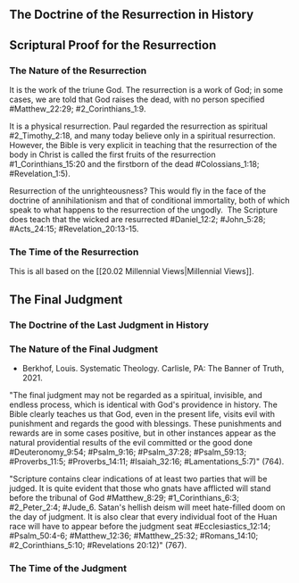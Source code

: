 ## The Doctrine of the Resurrection in History

## Scriptural Proof for the Resurrection

### The Nature of the Resurrection

It is the work of the triune God. The resurrection is a work of God; in some cases, we are told that God raises the dead, with no person specified #Matthew_22:29; #2_Corinthians_1:9.

It is a physical resurrection. Paul regarded the resurrection as spiritual #2_Timothy_2:18, and many today believe only in a spiritual resurrection. However, the Bible is very explicit in teaching that the resurrection of the body in Christ is called the first fruits of the resurrection #1_Corinthians_15:20 and the firstborn of the dead #Colossians_1:18; #Revelation_1:5).

Resurrection of the unrighteousness? This would fly in the face of the doctrine of annihilationism and that of conditional immortality, both of which speak to what happens to the resurrection of the ungodly.  The Scripture does teach that the wicked are resurrected #Daniel_12:2; #John_5:28; #Acts_24:15; #Revelation_20:13-15.

### The Time of the Resurrection

This is all based on the [[20.02 Millennial Views|Millennial Views]].

## The Final Judgment

### The Doctrine of the Last Judgment in History

### The Nature of the Final Judgment

- Berkhof, Louis. Systematic Theology. Carlisle, PA: The Banner of Truth, 2021.

"The final judgment may not be regarded as a spiritual, invisible, and endless process, which is identical with God's providence in history. The Bible clearly teaches us that God, even in the present life, visits evil with punishment and regards the good with blessings. These punishments and rewards are in some cases positive, but in other instances appear as the natural providential results of the evil committed or the good done #Deuteronomy_9:54; #Psalm_9:16; #Psalm_37:28; #Psalm_59:13; #Proverbs_11:5; #Proverbs_14:11; #Isaiah_32:16; #Lamentations_5:7)" (764).

"Scripture contains clear indications of at least two parties that will be judged. It is quite evident that those who gnats have afflicted will stand before the tribunal of God #Matthew_8:29; #1_Corinthians_6:3; #2_Peter_2:4; #Jude_6. Satan's hellish deism will meet hate-filled doom on the day of judgment. It is also clear that every individual foot of the Huan race will have to appear before the judgment seat #Ecclesiastics_12:14; #Psalm_50:4-6; #Matthew_12:36; #Matthew_25:32; #Romans_14:10; #2_Corinthians_5:10; #Revelations 20:12)" (767).

### The Time of the Judgment